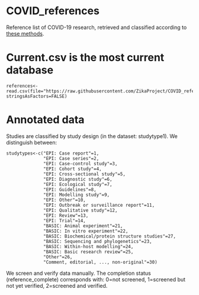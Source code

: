 # COVID_references
Reference list of COVID-19 research, retrieved and classified according to [these methods](https://ispmbern.github.io/covid-19/living-review/).

# Current.csv is the most current database
```
references<-read.csv(file="https://raw.githubusercontent.com/ZikaProject/COVID_references/master/current.csv", stringsAsFactors=FALSE)
```

# Annotated data
Studies are classified by study design (in the dataset: studytype1). We distinguish between: 

```
studytypes<-c("EPI: Case report"=1,
              "EPI: Case series"=2,
              "EPI: Case-control study"=3,
              "EPI: Cohort study"=4,
              "EPI: Cross-sectional study"=5,
              "EPI: Diagnostic study"=6,
              "EPI: Ecological study"=7,
              "EPI: Guidelines"=8,
              "EPI: Modelling study"=9,
              "EPI: Other"=10,
              "EPI: Outbreak or surveillance report"=11,
              "EPI: Qualitative study"=12,
              "EPI: Review"=13,
              "EPI: Trial"=14,
              "BASIC: Animal experiment"=21,
              "BASIC: In vitro experiment"=22,
              "BASIC: Biochemical/protein structure studies"=27,
              "BASIC: Sequencing and phylogenetics"=23,
              "BASIC: Within-host modelling"=24,
              "BASIC: Basic research review"=25,
              "Other"=26,
              "Comment, editorial, ..., non-original"=30)
```

We screen and verify data manually. The completion status (reference_complete) corresponds with: 0=not screened, 1=screened but not yet verified, 2=screened and verified.
